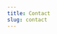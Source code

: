 ```yaml
---
title: Contact
slug: contact
---
```

<div class="cognito">
<script src="https://www.cognitoforms.com/s/-dCCInZO2UShkssPvDG0hQ"></script>
<script>Cognito.load("forms", { id: "1" });</script>
</div>